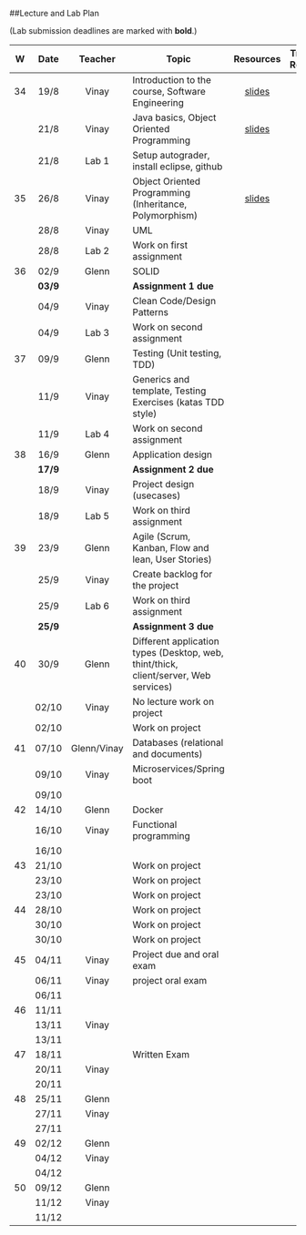 ##Lecture and Lab Plan

(Lab submission deadlines are marked with **bold**.)

| W    |  Date     | Teacher     | Topic                                            | Resources | Travels / Remarks     |
|:----:|:---------:|:-------:    |--------------------------------------------------|:-------:|:------------:|
|  34  |  19/8     | Vinay       | Introduction to the course, Software Engineering          |  [slides](https://stavanger.instructure.com/courses/4556/files/536889?module_item_id=59853)       |              |
|      |  21/8     | Vinay       | Java basics, Object Oriented Programming        | [slides](https://stavanger.instructure.com/courses/4556/files/540289?module_item_id=61022)        |              |
|      |  21/8     | Lab 1       | Setup autograder, install eclipse, github        |         |              |
|  35  |  26/8     | Vinay       | Object Oriented Programming   (Inheritance, Polymorphism)      | [slides](https://stavanger.instructure.com/courses/4556/files/543403?module_item_id=61716)        |              |
|      |  28/8     | Vinay       | UML          |         |              |
|      |  28/8     | Lab 2       | Work on first assignment                         |         |              |
|  36  |  02/9     | Glenn       | SOLID                                            |         |              |
|    |  **03/9**     |             | **Assignment 1 due**                                |         |              
|      |  04/9     | Vinay       | Clean Code/Design Patterns                                  |         |              |
|    |  04/9     |   Lab 3        |  Work on second assignment                               |         |              |
|  37  |  09/9     | Glenn       | Testing (Unit testing, TDD)                                                 |         |              |
|      |  11/9     | Vinay       | Generics and template, Testing Exercises (katas TDD style)                                                 |         |                      |
|      |  11/9     | Lab 4       |  Work on second assignment                                                 |         |              |
|  38  |  16/9     | Glenn       | Application design                                                 |         |              |
|    |  **17/9**     |             | **Assignment 2 due**                                |         |              
|      |  18/9     | Vinay       | Project design  (usecases)                                               |         |              |
|      |  18/9     |  Lab 5       |   Work on third assignment                                               |         |              |
|  39  |  23/9     | Glenn       | Agile (Scrum, Kanban, Flow and lean, User Stories)                                                 |         |              |
|      |  25/9     | Vinay       | Create backlog for the project                                                 |         |              |
|      |  25/9     |  Lab 6       |  Work on third assignment                                    |         |              |
|    |  **25/9**     |             | **Assignment 3 due**                                |         |              
|  40  |  30/9     | Glenn       | Different application types (Desktop, web, thint/thick, client/server, Web services)                                                 |         |              |
|      |  02/10    | Vinay       |      No lecture work on project                                         |         |   |
|      |  02/10    |             |    Work on project                                               |         |              |
|  41  |  07/10    | Glenn/Vinay       |  Databases (relational and documents)                                                  |         |              |
|      |  09/10    | Vinay       |    Microservices/Spring boot                                             |         |              |
|      |  09/10    |             |                                                  |         |              |
|  42  |  14/10    | Glenn       |  Docker                                                |         |              |
|      |  16/10    | Vinay       |  Functional programming                                                |         |              |
|      |  16/10    |             |                                                  |         |              |
|  43  |  21/10    |        |   Work on project                                                 |         |              |
|      |  23/10    |        |  Work on project                                                  |         |              |
|      |  23/10    |             |    Work on project                                                |         |              |
|  44  |  28/10    |        |   Work on project                                                 |         |              |
|      |  30/10    |        |   Work on project                                                 |         |              |
|      |  30/10    |             |    Work on project                                                |         |              |
|  45  |  04/11    | Vinay       |   Project due and oral exam                                               |         |              |
|      |  06/11    | Vinay       |   project oral exam                                               |         |              |
|      |  06/11    |             |                                                  |         |              |
|  46  |  11/11    |        |                                                  |         |              |
|      |  13/11    | Vinay       |                                                  |         |              |
|      |  13/11    |             |                                                  |         |              |
|  47  |  18/11    |        |    Written Exam                                              |         |              |
|      |  20/11    | Vinay       |                                                  |         |              |
|      |  20/11    |             |                                                  |         |              |
|  48  |  25/11    | Glenn       |                                                  |         |              |
|      |  27/11    | Vinay       |                                                  |         |              |
|      |  27/11    |             |                                                  |         |              |
|  49  |  02/12    | Glenn       |                                                  |         |              |
|      |  04/12    | Vinay       |                                                  |         |              |
|      |  04/12    |             |                                                  |         |              |
|  50  |  09/12    | Glenn       |                                                  |         |              |
|      |  11/12    | Vinay       |                                                  |         |              |
|      |  11/12    |             |                                                  |         |              |

